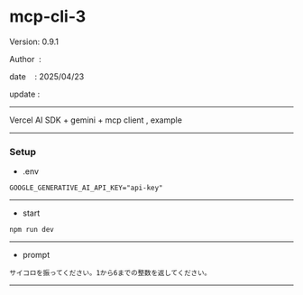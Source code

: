 ﻿# mcp-cli-3

 Version: 0.9.1

 Author  : 

 date    : 2025/04/23
 
 update  :

***

Vercel AI SDK + gemini + mcp client , example

***
### Setup
* .env

```
GOOGLE_GENERATIVE_AI_API_KEY="api-key"
```

***
* start
```
npm run dev
```

***
* prompt

```
サイコロを振ってください。1から6までの整数を返してください。
```

***

